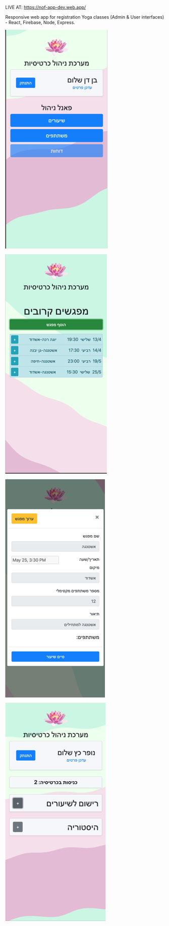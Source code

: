 LIVE AT: https://nof-app-dev.web.app/

Responsive web app for registration Yoga classes (Admin & User interfaces) - React, Firebase, Node, Express.

![alt text](https://github.com/bendan7/YogiApp/blob/master/Screenshot1.png)

![alt text](https://github.com/bendan7/YogiApp/blob/master/Screenshot2.png)

![alt text](https://github.com/bendan7/YogiApp/blob/master/Screenshot3.png)

![alt text](https://github.com/bendan7/YogiApp/blob/master/Screenshot4.png)
